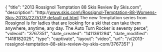 {
    "title": "2013 Rossignol Temptation 88 Skis Review By Skis.com",
    "description": "http:\/\/www.skis.com\/Rossignol-Temptation-88-Womens-Skis-2013\/227517P,default,pd.html     The new Temptation series from Rossignol is for ladies that are looking for a ski that can take them anywhere, anytime, any day. The Auto Turn Rocker is seventy perce",
    "videoid": "3767351",
    "date_created": "1411361294",
    "date_modified": "1418182025",
    "type": "captivate",
    "layout": "video",
    "url": "\/v\/2013-rossignol-temptation-88-skis-review-by-skis-com\/3767351"
}